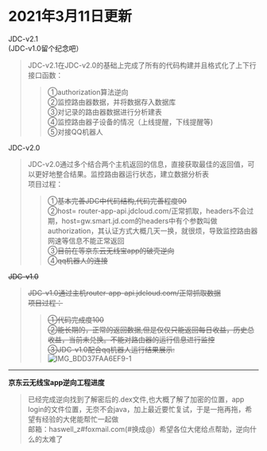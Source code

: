 2021年3月11日更新
=

JDC-v2.1<br>
(JDC-v1.0留个纪念吧）<br>
>JDC-v2.1在JDC-v2.0的基础上完成了所有的代码构建并且格式化了上下行接口函数：<br>
>>①authorization算法逆向<br>
>>②监控路由器数据，并将数据存入数据库<br>
>>③对记录的路由器数据进行分析建表<br>
>>④监控路由器子设备的情况（上线提醒，下线提醒等)<br>
>>⑤对接QQ机器人<br>

JDC-v2.0
>JDC-v2.0通过多个结合两个主机返回的信息，直接获取最佳的返回值，可以更好地整合结果。监控路由器运行状态，建立数据分析表<br>
>项目过程：<br>
>>①~~基本完善JDC中代码结构,代码完善程度90~~<br>
>>②host= router-app-api.jdcloud.com/正常抓取，headers不会过期，host=gw.smart.jd.com的headers中有个参数叫做authorization，其认证方式大概几天一换，就很烦，导致监控路由器网速等信息不能正常返回<br>
>>③~~目前在等京东云无线宝app的破壳逆向~~<br>
>>④~~qq机器人的连接~~

~~JDC-v1.0~~
>~~JDC-v1.0通过主机router-app-api.jdcloud.com/正常抓取数据~~<br>
>~~项目过程：~~<br>
>>~~①代码完成度100~~<br>
>>~~②能长期的，正常的返回数据,但是仅仅只能返回每日收益，历史总收益，当前未兑换。不能对路由器的运行信息进行监控~~<br>
>>~~③JDC-v1.0配合qq机器人运行结果展示:~~<br>
>>![IMG_BDD37FAA6EF9-1](https://user-images.githubusercontent.com/61647893/110797655-44819800-82b4-11eb-9770-5f57c664c16c.jpeg)
***
**京东云无线宝app逆向工程进度**
>已经完成逆向找到了解密后的.dex文件,也大概了解了加密的位置，app login的文件位置，无奈不会java，加上最近要忙复试，于是一拖再拖，希望有经验的大佬能帮忙一起做<br>邮箱：haswell_z#foxmail.com(#换成@）希望各位大佬给点帮助，逆向什么的太难了
